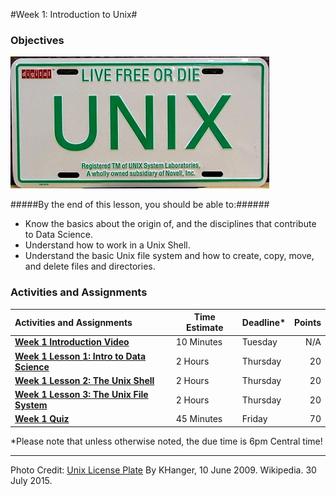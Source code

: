 #Week 1: Introduction to Unix#
### Objectives ###

![Unix Image](images/UNIX-Licence-Plate.JPG)

#####By the end of this lesson, you should be able to:######

- Know the basics about the origin of, and the disciplines that contribute to Data Science.
- Understand how to work in a Unix Shell.
- Understand the basic Unix file system and how to create, copy, move, and delete files and directories.

### Activities and Assignments ###

|Activities and Assignments | Time Estimate | Deadline* | Points|
|:------| -----|-------|----------:|
|**[Week 1 Introduction Video][wv]** | 10 Minutes | Tuesday |N/A|
|**[Week 1 Lesson 1: Intro to Data Science](lesson1.md)**| 2 Hours |Thursday| 20|
|**[Week 1 Lesson 2: The Unix Shell](lesson2.md)**| 2 Hours | Thursday | 20 |
|**[Week 1 Lesson 3: The Unix File System](lesson3.md)**| 2 Hours | Thursday| 20 |
|**[Week 1 Quiz][wq]**| 45 Minutes | Friday | 70|

*Please note that unless otherwise noted, the due time is 6pm Central time!

----------

Photo Credit: [Unix License Plate](https://commons.wikimedia.org/wiki/File%3AUNIX-Licence-Plate.JPG) By KHanger, 10 June 2009. Wikipedia. 30 July 2015.

[wv]: https://mediaspace.illinois.edu/media/Week+One/1_zde58qu1/48757791
[wq]: https://learn.illinois.edu/mod/quiz/view.php?id=1629386
